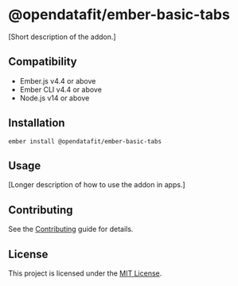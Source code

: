 # @opendatafit/ember-basic-tabs

[Short description of the addon.]


## Compatibility

* Ember.js v4.4 or above
* Ember CLI v4.4 or above
* Node.js v14 or above


## Installation

```
ember install @opendatafit/ember-basic-tabs
```


## Usage

[Longer description of how to use the addon in apps.]


## Contributing

See the [Contributing](CONTRIBUTING.md) guide for details.


## License

This project is licensed under the [MIT License](LICENSE.md).
